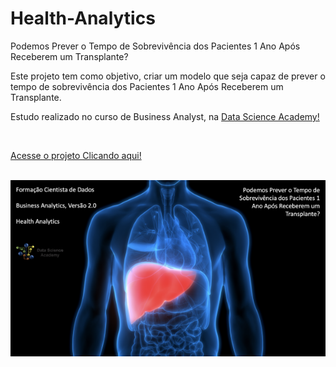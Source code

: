 # Health-Analytics
Podemos Prever o Tempo de Sobrevivência dos Pacientes 1 Ano Após Receberem um Transplante?

Este projeto tem como objetivo, criar um modelo que seja capaz de prever o tempo de sobrevivência dos Pacientes 1 Ano Após Receberem um Transplante.

Estudo realizado no curso de Business Analyst, na <a href="https://www.datascienceacademy.com.br/course?courseid=anlise-de-dados-com-matlab">Data Science Academy!</a>

<br/>

<a href="https://github.com/Wenceslau93/Health-Analytics/blob/main/index.html">Acesse o projeto Clicando aqui!</a>

<br/>
<center>
<img src="https://github.com/Wenceslau93/Health-Analytics/blob/main/imagem_projeto.png" alt="some text">
</center>
